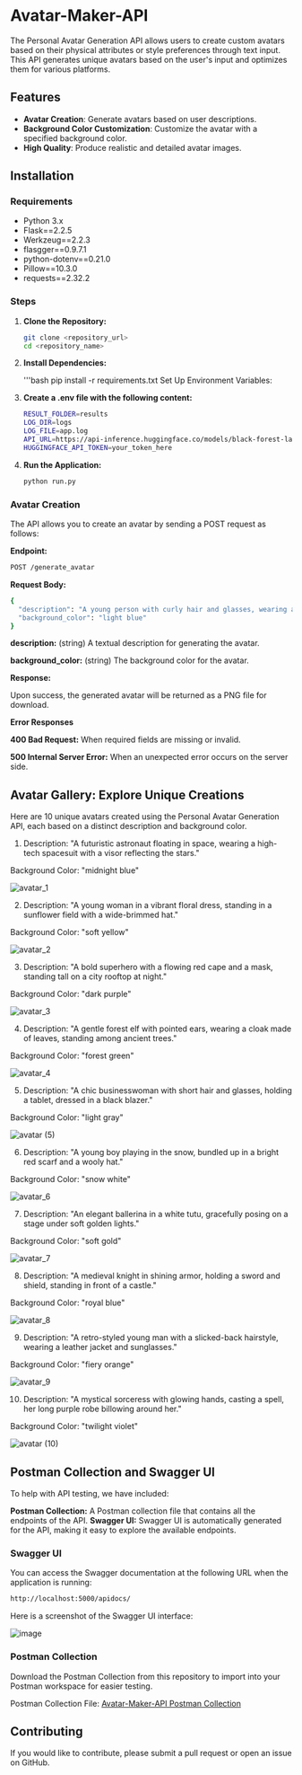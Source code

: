 # Avatar-Maker-API

The Personal Avatar Generation API allows users to create custom avatars based on their physical attributes or style preferences through text input. This API generates unique avatars based on the user's input and optimizes them for various platforms.

## Features

- **Avatar Creation**: Generate avatars based on user descriptions.
- **Background Color Customization**: Customize the avatar with a specified background color.
- **High Quality**: Produce realistic and detailed avatar images.

## Installation

### Requirements

- Python 3.x
- Flask==2.2.5
- Werkzeug==2.2.3
- flasgger==0.9.7.1
- python-dotenv==0.21.0
- Pillow==10.3.0
- requests==2.32.2

### Steps

1. **Clone the Repository:**

   ```bash
   git clone <repository_url>
   cd <repository_name>

2. **Install Dependencies:**

   '''bash
   pip install -r requirements.txt
   Set Up Environment Variables:

3. **Create a .env file with the following content:**

   ```bash
   RESULT_FOLDER=results
   LOG_DIR=logs
   LOG_FILE=app.log
   API_URL=https://api-inference.huggingface.co/models/black-forest-labs/FLUX.1-dev
   HUGGINGFACE_API_TOKEN=your_token_here

4. **Run the Application:**

   ```bash
   python run.py

### Avatar Creation

The API allows you to create an avatar by sending a POST request as follows:

**Endpoint:**
   ```bash
   POST /generate_avatar
   ```

**Request Body:**
   ```bash
   {
     "description": "A young person with curly hair and glasses, wearing a blue jacket.",
     "background_color": "light blue"
   }
   ```

**description:** (string) A textual description for generating the avatar.

**background_color:** (string) The background color for the avatar.

**Response:**

Upon success, the generated avatar will be returned as a PNG file for download.

**Error Responses**

**400 Bad Request:** When required fields are missing or invalid.

**500 Internal Server Error:** When an unexpected error occurs on the server side.

## Avatar Gallery: Explore Unique Creations

Here are 10 unique avatars created using the Personal Avatar Generation API, each based on a distinct description and background color.

1. Description: "A futuristic astronaut floating in space, wearing a high-tech spacesuit with a visor reflecting the stars."

Background Color: "midnight blue"

![avatar_1](https://github.com/user-attachments/assets/be6d73e3-270a-46a7-b846-b5f47a32d290)



2. Description: "A young woman in a vibrant floral dress, standing in a sunflower field with a wide-brimmed hat."

Background Color: "soft yellow"

![avatar_2](https://github.com/user-attachments/assets/2fed81e0-2bf7-4c48-a693-ce7f43f37755)



3. Description: "A bold superhero with a flowing red cape and a mask, standing tall on a city rooftop at night."

Background Color: "dark purple"

![avatar_3](https://github.com/user-attachments/assets/25414605-f0a5-4389-87b2-ce2ac3dc52eb)



4. Description: "A gentle forest elf with pointed ears, wearing a cloak made of leaves, standing among ancient trees."

Background Color: "forest green"

![avatar_4](https://github.com/user-attachments/assets/8cd452cb-a24b-4fab-bede-24953755b061)



5. Description: "A chic businesswoman with short hair and glasses, holding a tablet, dressed in a black blazer."

Background Color: "light gray"

![avatar (5)](https://github.com/user-attachments/assets/977dc4fe-cf62-4811-be56-c5a75968c13b)



6. Description: "A young boy playing in the snow, bundled up in a bright red scarf and a wooly hat."

Background Color: "snow white"

![avatar_6](https://github.com/user-attachments/assets/3ff60b18-444b-4bc6-8845-3c3cd1aeb542)



7. Description: "An elegant ballerina in a white tutu, gracefully posing on a stage under soft golden lights."

Background Color: "soft gold"

![avatar_7](https://github.com/user-attachments/assets/cd22504c-4ea4-4e8d-bb2c-eeeefa5c7568)



8. Description: "A medieval knight in shining armor, holding a sword and shield, standing in front of a castle."

Background Color: "royal blue"

![avatar_8](https://github.com/user-attachments/assets/c79047af-8d84-46ae-9ef6-1dc44582e6ef)



9. Description: "A retro-styled young man with a slicked-back hairstyle, wearing a leather jacket and sunglasses."

Background Color: "fiery orange"

![avatar_9](https://github.com/user-attachments/assets/fb026941-175e-4e6f-8336-dffcde5279e3)



10. Description: "A mystical sorceress with glowing hands, casting a spell, her long purple robe billowing around her."

Background Color: "twilight violet"

![avatar (10)](https://github.com/user-attachments/assets/7a280338-0ece-4717-b4eb-e30577348ffe)

## Postman Collection and Swagger UI

To help with API testing, we have included:

**Postman Collection:** A Postman collection file that contains all the endpoints of the API.
**Swagger UI:** Swagger UI is automatically generated for the API, making it easy to explore the available endpoints.

### Swagger UI
You can access the Swagger documentation at the following URL when the application is running:

   ```bash
   http://localhost:5000/apidocs/
   ```

Here is a screenshot of the Swagger UI interface:

![image](https://github.com/user-attachments/assets/c7c0d2e7-7a7e-47e2-9c23-d49826f77a39)


### Postman Collection
Download the Postman Collection from this repository to import into your Postman workspace for easier testing.

Postman Collection File: [Avatar-Maker-API Postman Collection](postman/Avatar-Maker-API.postman_collection.json)

## Contributing
If you would like to contribute, please submit a pull request or open an issue on GitHub.

